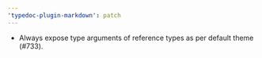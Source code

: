 ```yaml
---
'typedoc-plugin-markdown': patch
---
```


- Always expose type arguments of reference types as per default theme (#733).
